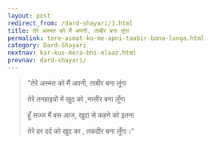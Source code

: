 ```yaml
---
layout: post
redirect_from: /dard-shayari/1.html
title: तेरे अस्मत को मैं अपनी, ताबीर बना लूंगा
permalink: tere-asmat-ko-me-apni-taabir-bana-lunga.html
category: Dard-Shayari
nextnav: kar-kus-mera-bhi-elaaz.html
prevnav: dard-shayari/
---
```

> "तेरे अस्मत को मैं अपनी, ताबीर बना लूंगा 
> 
> तेरे तनहाइयों में खुद को ,नासीर बना लूँगा 
> 
> हूँ सज्ज मैं बस आज, खुदा से कहने को इतना 
> 
> तेरे हर दर्द को खुद का , तकदीर बना लूँगा।"